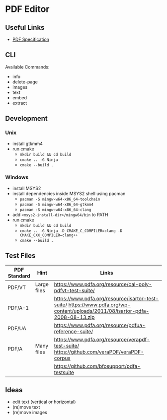 # PDF Editor

## Useful Links

- [PDF Specification](https://www.adobe.com/content/dam/acom/en/devnet/pdf/pdf_reference_archive/pdf_reference_1-7.pdf)

## CLI

Available Commands:

- info
- delete-page
- images
- text
- embed
- extract

## Development

### Unix

- install gtkmm4
- run cmake
    - `mkdir build && cd build`
    - `cmake .. -G Ninja`
    - `cmake --build .`

### Windows

- install MSYS2
- install dependencies inside MSYS2 shell using pacman
    - `pacman -S mingw-w64-x86_64-toolchain`
    - `pacman -S mingw-w64-x86_64-gtkmm4`
    - `pacman -S mingw-w64-x86_64-clang`
- add `<msys2-install-dir>/mingw64/bin` to PATH
- run cmake
    - `mkdir build && cd build`
    - `cmake .. -G Ninja -D CMAKE_C_COMPILER=clang -D CMAKE_CXX_COMPILER=clang++`
    - `cmake --build .`

## Test Files

| PDF Standard | Hint        | Links                                                                                                                         |
|--------------|-------------|-------------------------------------------------------------------------------------------------------------------------------|
| PDF/VT       | Large files | https://www.pdfa.org/resource/cal-poly-pdfvt-test-suite/                                                                      |
| PDF/A-1      |             | https://www.pdfa.org/resource/isartor-test-suite/ https://www.pdfa.org/wp-content/uploads/2011/08/isartor-pdfa-2008-08-13.zip |
| PDF/UA       |             | https://www.pdfa.org/resource/pdfua-reference-suite/                                                                          |
| PDF/A        | Many files  | https://www.pdfa.org/resource/verapdf-test-suite/ https://github.com/veraPDF/veraPDF-corpus                                   |
|              |             | https://github.com/bfosupport/pdfa-testsuite                                                                                  |

## Ideas

- edit text (vertical or horizontal)
- (re)move text
- (re)move images
